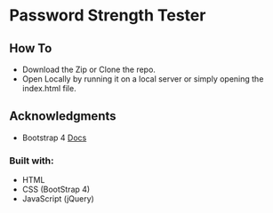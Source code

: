 # Password Strength Tester

## How To
- Download the Zip or Clone the repo.
- Open Locally by running it on a local server or simply opening the index.html file.

## Acknowledgments
- Bootstrap 4 [Docs](https://getbootstrap.com/docs/4.5/getting-started/introduction/)

### Built with: 
 * HTML
 * CSS (BootStrap 4)
 * JavaScript (jQuery)
